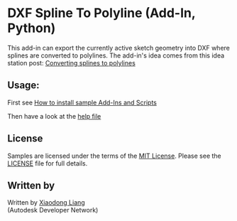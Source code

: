 # DXF Spline To Polyline (Add-In, Python)
This add-in can export the currently active sketch geometry into DXF where splines are converted to polylines.
The add-in's idea comes from this idea station post: [Converting splines to polylines](http://forums.autodesk.com/t5/fusion-360-ideastation-request-a/converting-splines-to-polylines/idi-p/5572393)

## Usage:
First see [How to install sample Add-Ins and Scripts](https://rawgit.com/AutodeskFusion360/AutodeskFusion360.github.io/master/Installation.html)

Then have a look at the [help file](https://rawgit.com/AutodeskFusion360/DXFSplineToPolyline_Python/master/helpfile.html)

## License
Samples are licensed under the terms of the [MIT License](http://opensource.org/licenses/MIT). Please see the [LICENSE](https://rawgit.com/AutodeskFusion360/AutodeskFusion360.github.io/master/LICENSE) file for full details.

## Written by 
Written by [Xiaodong Liang](http://adndevblog.typepad.com/manufacturing/xiaodong-liang.html)  <br />
(Autodesk Developer Network)
